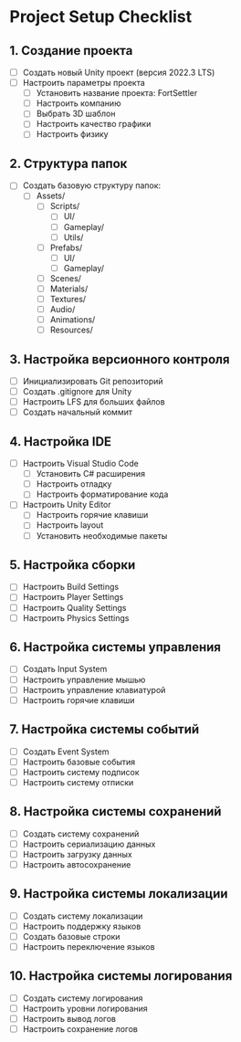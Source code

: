 # Project Setup Checklist

## 1. Создание проекта
- [ ] Создать новый Unity проект (версия 2022.3 LTS)
- [ ] Настроить параметры проекта
  - [ ] Установить название проекта: FortSettler
  - [ ] Настроить компанию
  - [ ] Выбрать 3D шаблон
  - [ ] Настроить качество графики
  - [ ] Настроить физику

## 2. Структура папок
- [ ] Создать базовую структуру папок:
  - [ ] Assets/
    - [ ] Scripts/
      - [ ] UI/
      - [ ] Gameplay/
      - [ ] Utils/
    - [ ] Prefabs/
      - [ ] UI/
      - [ ] Gameplay/
    - [ ] Scenes/
    - [ ] Materials/
    - [ ] Textures/
    - [ ] Audio/
    - [ ] Animations/
    - [ ] Resources/

## 3. Настройка версионного контроля
- [ ] Инициализировать Git репозиторий
- [ ] Создать .gitignore для Unity
- [ ] Настроить LFS для больших файлов
- [ ] Создать начальный коммит

## 4. Настройка IDE
- [ ] Настроить Visual Studio Code
  - [ ] Установить C# расширения
  - [ ] Настроить отладку
  - [ ] Настроить форматирование кода
- [ ] Настроить Unity Editor
  - [ ] Настроить горячие клавиши
  - [ ] Настроить layout
  - [ ] Установить необходимые пакеты

## 5. Настройка сборки
- [ ] Настроить Build Settings
- [ ] Настроить Player Settings
- [ ] Настроить Quality Settings
- [ ] Настроить Physics Settings

## 6. Настройка системы управления
- [ ] Создать Input System
- [ ] Настроить управление мышью
- [ ] Настроить управление клавиатурой
- [ ] Настроить горячие клавиши

## 7. Настройка системы событий
- [ ] Создать Event System
- [ ] Настроить базовые события
- [ ] Настроить систему подписок
- [ ] Настроить систему отписки

## 8. Настройка системы сохранений
- [ ] Создать систему сохранений
- [ ] Настроить сериализацию данных
- [ ] Настроить загрузку данных
- [ ] Настроить автосохранение

## 9. Настройка системы локализации
- [ ] Создать систему локализации
- [ ] Настроить поддержку языков
- [ ] Создать базовые строки
- [ ] Настроить переключение языков

## 10. Настройка системы логирования
- [ ] Создать систему логирования
- [ ] Настроить уровни логирования
- [ ] Настроить вывод логов
- [ ] Настроить сохранение логов 
